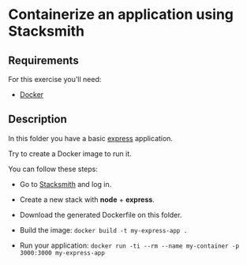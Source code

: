 # Containerize an application using Stacksmith

## Requirements

For this exercise you'll need:

- [Docker](https://docs.docker.com/engine/installation/)

## Description

In this folder you have a basic [express](http://expressjs.com/) application.

Try to create a Docker image to run it.

You can follow these steps:

- Go to [Stacksmith](https://stacksmith.bitnami.com) and log in.

- Create a new stack with __node__ + __express__.

- Download the generated Dockerfile on this folder.

- Build the image: `docker build -t my-express-app .`

- Run your application: `docker run -ti --rm --name my-container -p 3000:3000 my-express-app`
